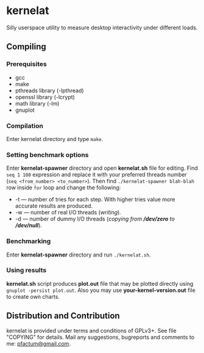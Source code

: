 kernelat
===============

Silly userspace utility to measure desktop interactivity under different loads.

Compiling
-------

### Prerequisites

* gcc
* make
* pthreads library (-lpthread)
* openssl library (-lcrypt)
* math library (-lm)
* gnuplot

### Compilation

Enter kernelat directory and type `make`.

### Setting benchmark options

Enter **kernelat-spawner** directory and open **kernelat.sh** file for editing. Find `seq 1 100` expression and replace it with your preferred threads number (`seq <from_number> <to_number>`). Then find `./kernelat-spawner blah-blah` row inside `for` loop and change the following:

* -t — number of tries for each step. With higher tries value more accurate results are produced.
* -w — number of real I/O threads (*writing*).
* -d — number of dummy I/O threads (*copying from **/dev/zero** to **/dev/null***).

### Benchmarking

Enter **kernelat-spawner** directory and run `./kernelat.sh`.

### Using results

**kernelat.sh** script produces **plot.out** file that may be plotted directly using `gnuplot -persist plot.out`. Also you may use **your-kernel-version.out** file to create own charts.

Distribution and Contribution
-----------------------------

kernelat is provided under terms and conditions of GPLv3+. See file "COPYING" for details. Mail any suggestions, bugreports and comments to me: pfactum@gmail.com.